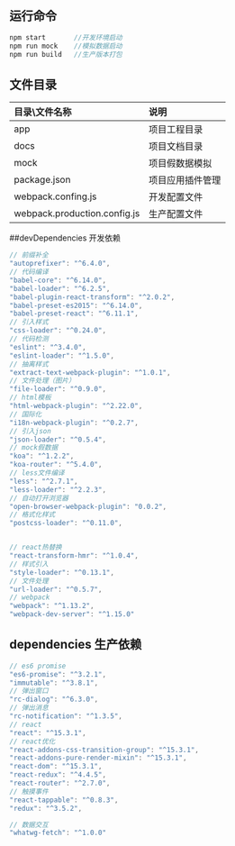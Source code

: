 ## 运行命令
```javascript
npm start 		//开发环境启动
npm run mock 	//模拟数据启动
npm run build 	//生产版本打包

```
## 文件目录
| **目录\文件名称**      |    **说明**   | 
| :-------- | :--------|
| app  | 项目工程目录 | 
| docs | 项目文档目录 | 
| mock | 项目假数据模拟 | 
| package.json | 项目应用插件管理 | 
| webpack.confing.js|  开发配置文件 | 
| webpack.production.config.js | 生产配置文件 |

##devDependencies 开发依赖

```javascript
// 前缀补全
"autoprefixer": "^6.4.0", 
// 代码编译
"babel-core": "^6.14.0",  
"babel-loader": "^6.2.5",
"babel-plugin-react-transform": "^2.0.2",
"babel-preset-es2015": "^6.14.0",
"babel-preset-react": "^6.11.1",
// 引入样式
"css-loader": "^0.24.0",	
// 代码检测		
"eslint": "^3.4.0",					
"eslint-loader": "^1.5.0",	
// 抽离样式		
"extract-text-webpack-plugin": "^1.0.1", 
// 文件处理（图片）
"file-loader": "^0.9.0",
// html模板
"html-webpack-plugin": "^2.22.0",
// 国际化
"i18n-webpack-plugin": "^0.2.7",
// 引入json
"json-loader": "^0.5.4",
// mock假数据
"koa": "^1.2.2",
"koa-router": "^5.4.0",
// less文件编译
"less": "^2.7.1",
"less-loader": "^2.2.3",
// 自动打开浏览器
"open-browser-webpack-plugin": "0.0.2",
// 格式化样式
"postcss-loader": "^0.11.0",


// react热替换
"react-transform-hmr": "^1.0.4",
// 样式引入
"style-loader": "^0.13.1",
// 文件处理
"url-loader": "^0.5.7",
// webpack
"webpack": "^1.13.2",
"webpack-dev-server": "^1.15.0"
```
## dependencies 生产依赖
```javascript
// es6 promise 
"es6-promise": "^3.2.1",
"immutable": "^3.8.1",
// 弹出窗口
"rc-dialog": "^6.3.0",
// 弹出消息
"rc-notification": "^1.3.5",
// react
"react": "^15.3.1",
// react优化
"react-addons-css-transition-group": "^15.3.1",
"react-addons-pure-render-mixin": "^15.3.1",
"react-dom": "^15.3.1",
"react-redux": "^4.4.5",
"react-router": "^2.7.0",
// 触摸事件
"react-tappable": "^0.8.3",
"redux": "^3.5.2",

// 数据交互
"whatwg-fetch": "^1.0.0"
```
